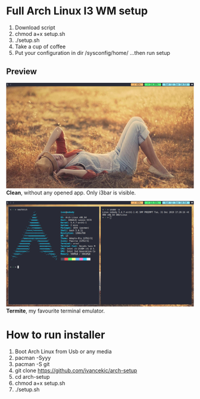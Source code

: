# Full Arch Linux I3 WM setup

1. Download script
2. chmod a+x setup.sh
3. ./setup.sh
4. Take a cup of coffee
5. Put your configuration in dir /sysconfig/home/ ...then run setup


## Preview
![clean](https://raw.githubusercontent.com/ivancekic/arch-setup/master/cleanpreview.jpg) <br />
**Clean**, without any opened app. Only i3bar is visible. <br />


![termite](https://raw.githubusercontent.com/ivancekic/arch-setup/master/second-screenshot.jpg) <br />
**Termite**, my favourite terminal emulator. <br />


# How to run installer 
1. Boot Arch Linux from Usb or any media
2. pacman -Syyy
3. pacman -S git
4. git clone https://github.com/ivancekic/arch-setup
5. cd arch-setup
6. chmod a+x setup.sh
7. ./setup.sh 


